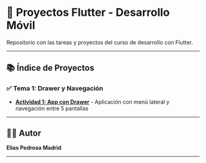 # 📱 Proyectos Flutter - Desarrollo Móvil

Repositorio con las tareas y proyectos del curso de desarrollo con Flutter.

---

## 📚 Índice de Proyectos

### ✅ Tema 1: Drawer y Navegación
- **[Actividad 1: App con Drawer](./FLUTTER/firts_personal_drawer/)** - Aplicación con menú lateral y navegación entre 5 pantallas

---

## 👨‍💻 Autor

**Elias Pedrosa Madrid**

---